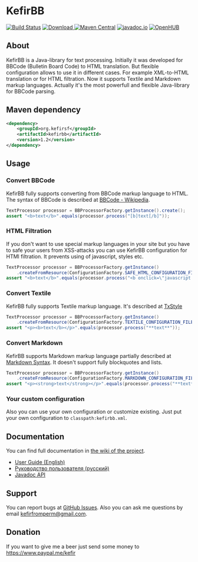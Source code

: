 KefirBB
=======
[![Build Status](https://travis-ci.org/kefirfromperm/kefirbb.svg?branch=master)](https://travis-ci.org/kefirfromperm/kefirbb) [![Download](https://api.bintray.com/packages/kefirsf/libs/org.kefirsf%3Akefirbb/images/download.svg) ](https://bintray.com/kefirsf/libs/org.kefirsf%3Akefirbb/_latestVersion) [![Maven Central](https://maven-badges.herokuapp.com/maven-central/org.kefirsf/kefirbb/badge.svg)](https://maven-badges.herokuapp.com/maven-central/org.kefirsf/kefirbb) [![javadoc.io](https://javadocio-badges.herokuapp.com/org.kefirsf/kefirbb/badge.svg)](https://javadocio-badges.herokuapp.com/org.kefirsf/kefirbb) [![OpenHUB](https://openhub.net/p/kefirbb/widgets/project_thin_badge?format=gif)](https://openhub.net/p/kefirbb)

About
-----
KefirBB is a Java-library for text processing. Initially it was developed for BBCode (Bulletin Board Code) to HTML
translation. But flexible configuration allows to use it in different cases. For example XML-to-HTML translation or
for HTML filtration. Now it supports Textile and Markdown markup languages. Actually it's the most powerfull and flexible Java-library for BBCode parsing.

Maven dependency
----------------
```xml
<dependency>
    <groupId>org.kefirsf</groupId>
    <artifactId>kefirbb</artifactId>
    <version>1.2</version>
</dependency>
```

Usage
-----

### Convert BBCode

KefirBB fully supports converting from BBCode markup language to HTML. The syntax of BBCode is described at
[BBCode - Wikipedia](https://en.wikipedia.org/wiki/BBCode).
```java
TextProcessor processor = BBProcessorFactory.getInstance().create();
assert "<b>text</b>".equals(processor.process("[b]text[/b]"));
```

### HTML Filtration

If you don't want to use special markup languages in your site but you have to safe your users from XSS-attacks
you can use KefirBB configuration for HTMl filtration. It prevents using of javascript, styles etc.

```java
TextProcessor processor = BBProcessorFactory.getInstance()
    .createFromResource(ConfigurationFactory.SAFE_HTML_CONFIGURATION_FILE);
assert "<b>text</b>".equals(processor.process("<b onclick=\"javascript:alert('Fail!');\">test</B>"));
```

### Convert Textile

KefirBB fully supports Textile markup language. It's described at
[TxStyle](https://txstyle.org/)

```java
TextProcessor processor = BBProcessorFactory.getInstance()
    .createFromResource(ConfigurationFactory.TEXTILE_CONFIGURATION_FILE);
assert "<p><b>text</b></p>".equals(processor.process("**text**"));
```

### Convert Markdown

KefirBB supports Markdown markup language partially described at
[Markdown Syntax](https://daringfireball.net/projects/markdown/syntax). It doesn't support fully blockquotes and lists.
```java
TextProcessor processor = BBProcessorFactory.getInstance()
    .createFromResource(ConfigurationFactory.MARKDOWN_CONFIGURATION_FILE);
assert "<p><strong>text</strong></p>".equals(processor.process("**text**"));
```

### Your custom configuration

Also you can use your own configuration or customize existing. Just put your own configuration to
`classpath:kefirbb.xml`.

Documentation
-------------
You can find full documentation in [the wiki of the project](https://github.com/kefirfromperm/kefirbb/wiki).
* [User Guide (English)](https://github.com/kefirfromperm/kefirbb/wiki/User-Guide-%28English%29)
* [Руководство пользователя (русский)](https://github.com/kefirfromperm/kefirbb/wiki/%D0%A0%D1%83%D0%BA%D0%BE%D0%B2%D0%BE%D0%B4%D1%81%D1%82%D0%B2%D0%BE-%D0%BF%D0%BE%D0%BB%D1%8C%D0%B7%D0%BE%D0%B2%D0%B0%D1%82%D0%B5%D0%BB%D1%8F-%28%D1%80%D1%83%D1%81%D1%81%D0%BA%D0%B8%D0%B9%29)
* [Javadoc API](https://www.javadoc.io/doc/org.kefirsf/kefirbb/)

Support
-------
You can report bugs at [GitHub Issues](https://github.com/kefirfromperm/kefirbb/issues). Also you can ask me questions by email kefirfromperm@gmail.com.

Donation
------------
If you want to give me a beer just send some money to <https://www.paypal.me/kefir>
